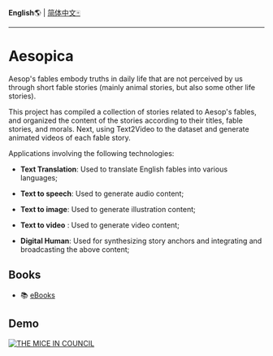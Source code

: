 **English**🌎 | [简体中文🀄](./README_en.md)

------------------------------------------------------------------------------------------

# Aesopica

Aesop's fables embody truths in daily life that are not perceived by us through short fable stories (mainly animal stories, but also some other life stories).

This project has compiled a collection of stories related to Aesop's fables, and organized the content of the stories according to their titles, fable stories, and morals. Next, using Text2Video to the dataset and generate animated videos of each fable story.

Applications involving the following technologies:

- **Text Translation**: Used to translate English fables into various languages;

- **Text to speech**: Used to generate audio content;

- **Text to image**: Used to generate illustration content;

- **Text to video** : Used to generate video content;

- **Digital Human**: Used for synthesizing story anchors and integrating and broadcasting the above content;

## Books

- 📚 [eBooks](https://aesopica.readthedocs.io/en/latest/index.html)

## Demo

[![THE MICE IN COUNCIL](https://img.youtube.com/vi/hKT1Fbe2P18/mqdefault.jpg)](https://youtu.be/hKT1Fbe2P18)


